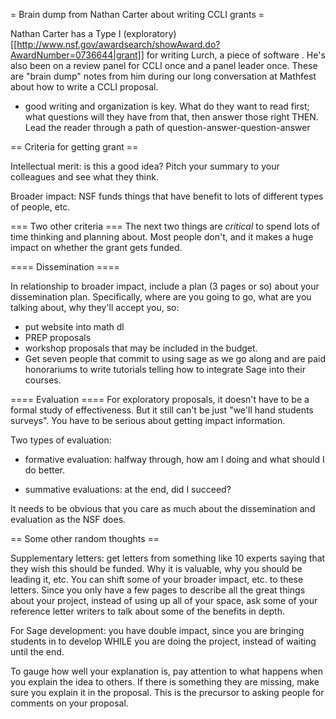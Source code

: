 = Brain dump from Nathan Carter about writing CCLI grants =

Nathan Carter has a Type I (exploratory) [[http://www.nsf.gov/awardsearch/showAward.do?AwardNumber=0736644|grant]] for writing Lurch, a piece of software .  He's also been on a review panel for CCLI once and a panel leader once.  These are "brain dump" notes from him during our long conversation at Mathfest about how to write a CCLI proposal.  

  * good writing and organization is key.  What do they want to read first; what questions will they have from that, then answer those right THEN.  Lead the reader through a path of question-answer-question-answer

== Criteria for getting grant ==

Intellectual merit: is this a good idea?  Pitch your summary to your colleagues and see what they think.

Broader impact: NSF funds things that have benefit to lots of different types of people, etc.

=== Two other criteria ===
The next two things are *critical* to spend lots of time thinking and planning about.  Most people don't, and it makes a huge impact on whether the grant gets funded.

==== Dissemination ====

In relationship to broader impact, include a plan (3 pages or so) about your dissemination plan.  Specifically, where are you going to go, what are you talking about, why they'll accept you, so:

  * put website into math dl
  * PREP proposals
  * workshop proposals that may be included in the budget.
  * Get seven people that commit to using sage as we go along and are paid honorariums to write tutorials telling how to integrate Sage into their courses.

==== Evaluation ====
For exploratory proposals, it doesn't have to be a formal study of effectiveness.  But it still can't be just "we'll hand students surveys".  You have to be serious about getting impact information.

Two types of evaluation:
  * formative evaluation: halfway through, how am I doing and what should I do better.

  * summative evaluations: at the end, did I succeed?

It needs to be obvious that you care as much about the dissemination and evaluation as the NSF does.

== Some other random thoughts ==

Supplementary letters: get letters from something like 10 experts saying that they wish this should be funded.  Why it is valuable, why you should be leading it, etc.  You can shift some of your broader impact, etc. to these letters.  Since you only have a few pages to describe all the great things about your project, instead of using up all of your space, ask some of your reference letter writers to talk about some of the benefits in depth.

For Sage development: you have double impact, since you are bringing students in to develop WHILE you are doing the project, instead of waiting until the end.

To gauge how well your explanation is, pay attention to what happens when you explain the idea to others.  If there is something they are missing, make sure you explain it in the proposal.  This is the precursor to asking people for comments on your proposal.
